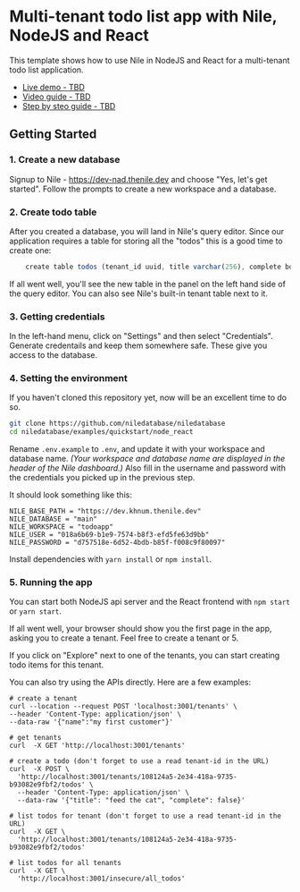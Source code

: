 # Multi-tenant todo list app with Nile, NodeJS and React

This template shows how to use Nile in NodeJS and React for a multi-tenant todo list application.

* [Live demo - TBD](TBD)
* [Video guide - TBD](TBD)
* [Step by steo guide - TBD](TBD)

## Getting Started

### 1. Create a new database

Signup to Nile - https://dev-nad.thenile.dev and choose "Yes, let's get started". Follow the prompts to create a new workspace and a database.

### 2. Create todo table

After you created a database, you will land in Nile's query editor. Since our application requires a table for storing all the "todos" this is a good time to create one:

```js
    create table todos (tenant_id uuid, title varchar(256), complete boolean);
```

If all went well, you'll see the new table in the panel on the left hand side of the query editor. You can also see Nile's built-in tenant table next to it.

### 3. Getting credentials

In the left-hand menu, click on "Settings" and then select "Credentials". Generate credentails and keep them somewhere safe. These give you access to the database.

### 4. Setting the environment

If you haven't cloned this repository yet, now will be an excellent time to do so. 

```bash
git clone https://github.com/niledatabase/niledatabase
cd niledatabase/examples/quickstart/node_react
```

Rename `.env.example` to `.env`, and update it with your workspace and database name. 
_(Your workspace and database name are displayed in the header of the Nile dashboard.)_
Also fill in the username and password with the credentials you picked up in the previous step.

It should look something like this:

```
NILE_BASE_PATH = "https://dev.khnum.thenile.dev"
NILE_DATABASE = "main"
NILE_WORKSPACE = "todoapp"
NILE_USER = "018a6b69-b1e9-7574-b8f3-efd5fe63d9bb"
NILE_PASSWORD = "d757518e-6d52-4bdb-b85f-f008c9f80097"
```

Install dependencies with `yarn install` or `npm install`.

### 5. Running the app

You can start both NodeJS api server and the React frontend with `npm start` or `yarn start`.

If all went well, your browser should show you the first page in the app, asking you to create a tenant. Feel free to create a tenant or 5.

If you click on "Explore" next to one of the tenants, you can start creating todo items for this tenant.

You can also try using the APIs directly. Here are a few examples:

```
# create a tenant
curl --location --request POST 'localhost:3001/tenants' \
--header 'Content-Type: application/json' \
--data-raw '{"name":"my first customer"}'

# get tenants
curl  -X GET 'http://localhost:3001/tenants'

# create a todo (don't forget to use a read tenant-id in the URL)
curl  -X POST \
  'http://localhost:3001/tenants/108124a5-2e34-418a-9735-b93082e9fbf2/todos' \
  --header 'Content-Type: application/json' \
  --data-raw '{"title": "feed the cat", "complete": false}'

# list todos for tenant (don't forget to use a read tenant-id in the URL)
curl  -X GET \
  'http://localhost:3001/tenants/108124a5-2e34-418a-9735-b93082e9fbf2/todos' 

# list todos for all tenants
curl  -X GET \
  'http://localhost:3001/insecure/all_todos'
```